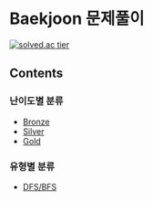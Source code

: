 # Baekjoon 문제풀이
[![solved.ac tier](http://mazassumnida.wtf/api/generate_badge?boj=swj0515)](https://solved.ac/swj0515)
## Contents
### 난이도별 분류
-   [Bronze](https://github.com/ss-won/For-Coding-Test/tree/master/Baekjoon/Bronze)
-   [Silver](https://github.com/ss-won/For-Coding-Test/tree/master/Baekjoon/Silver)
-   [Gold](https://github.com/ss-won/For-Coding-Test/tree/master/Baekjoon/Gold)

### 유형별 분류
-   [DFS/BFS](https://github.com/ss-won/For-Coding-Test/tree/master/Baekjoon/DFS%2CBFS)

   
